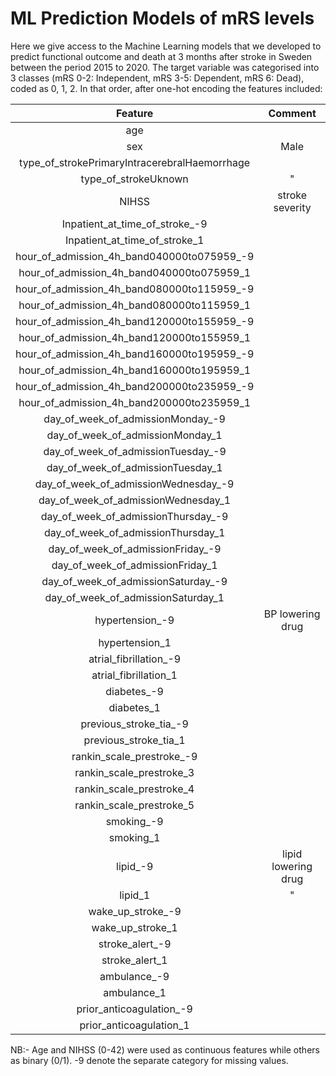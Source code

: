 # ML Prediction Models of mRS levels
Here we give access to the Machine Learning models that we developed to predict functional outcome and death at 3 months after stroke in Sweden between the period 2015 to 2020. The target variable was categorised into 3 classes (mRS 0-2: Independent, mRS 3-5: Dependent, mRS 6: Dead), coded as 0, 1, 2. In that order, after one-hot encoding the features included:

| Feature |  Comment |
| :---:   | :---: | 
| age   |   |
| sex |  Male |
| type_of_strokePrimaryIntracerebralHaemorrhage |   |
| type_of_strokeUknown |   " |
|NIHSS  |   stroke severity  |
| Inpatient_at_time_of_stroke_-9 |    |
| Inpatient_at_time_of_stroke_1 |       |
| hour_of_admission_4h_band040000to075959_-9 |          | 
| hour_of_admission_4h_band040000to075959_1 |         | 
| hour_of_admission_4h_band080000to115959_-9 |          | 
| hour_of_admission_4h_band080000to115959_1 |         | 
| hour_of_admission_4h_band120000to155959_-9 |          | 
| hour_of_admission_4h_band120000to155959_1 |          | 
| hour_of_admission_4h_band160000to195959_-9 |         | 
| hour_of_admission_4h_band160000to195959_1 |          | 
| hour_of_admission_4h_band200000to235959_-9 |          | 
| hour_of_admission_4h_band200000to235959_1 |          | 
| day_of_week_of_admissionMonday_-9 |          |
| day_of_week_of_admissionMonday_1 |          |
| day_of_week_of_admissionTuesday_-9 |          |
| day_of_week_of_admissionTuesday_1 |          |
| day_of_week_of_admissionWednesday_-9 |          |
| day_of_week_of_admissionWednesday_1 |          |
| day_of_week_of_admissionThursday_-9 |          |
| day_of_week_of_admissionThursday_1 |          |
| day_of_week_of_admissionFriday_-9 |          |
| day_of_week_of_admissionFriday_1 |         |
| day_of_week_of_admissionSaturday_-9 |          |
| day_of_week_of_admissionSaturday_1 |          |
| hypertension_-9 |  BP lowering drug    |
| hypertension_1 |     |
| atrial_fibrillation_-9 |      |
| atrial_fibrillation_1 |          |
| diabetes_-9 |          |
| diabetes_1 |     |     |
| previous_stroke_tia_-9 |          |
| previous_stroke_tia_1 |          |
| rankin_scale_prestroke_-9 |         |
| rankin_scale_prestroke_3 |          |
| rankin_scale_prestroke_4|          |
| rankin_scale_prestroke_5 |          |                   
| smoking_-9 |          | 
| smoking_1 |          | 
| lipid_-9 |     lipid lowering drug     | 
| lipid_1 |     "     | 
| wake_up_stroke_-9 |          | 
| wake_up_stroke_1 |          | 
| stroke_alert_-9 |          | 
| stroke_alert_1 |          | 
| ambulance_-9 |          | 
| ambulance_1 |          | 
| prior_anticoagulation_-9 |          | 
| prior_anticoagulation_1 |          | 

NB:- Age and NIHSS (0-42) were used as continuous features while others as binary (0/1). -9 denote the separate category for missing values.              
                  
                  
                  
                  
                
